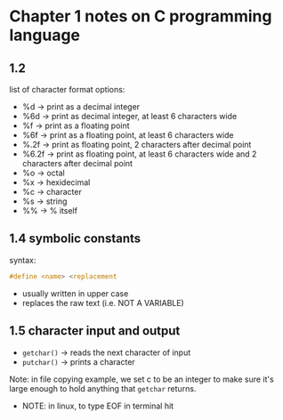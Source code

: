 # Chapter 1 notes on C programming language

## 1.2

list of character format options:

- %d    -> print as a decimal integer
- %6d   -> print as decimal integer, at least 6 characters wide
- %f    -> print as a floating point
- %6f   -> print as a floating point, at least 6 characters wide
- %.2f  -> print as floating point, 2 characters after decimal point
- %6.2f -> print as floating point, at least 6 characters wide and 2 characters after decimal point
- %o    -> octal
- %x    -> hexidecimal
- %c    -> character
- %s    -> string
- %%    -> % itself

## 1.4 symbolic constants

syntax: 

```c
#define <name> <replacement
```

- usually written in upper case
- replaces the raw text (i.e. NOT A VARIABLE)


## 1.5 character input and output

- `getchar()` -> reads the next character of input
- `putchar()` -> prints a character


Note: in file copying example, we set c to be an integer to make sure it's large enough to hold anything that `getchar` returns.
- NOTE: in linux, to type EOF in terminal hit <C-d>
